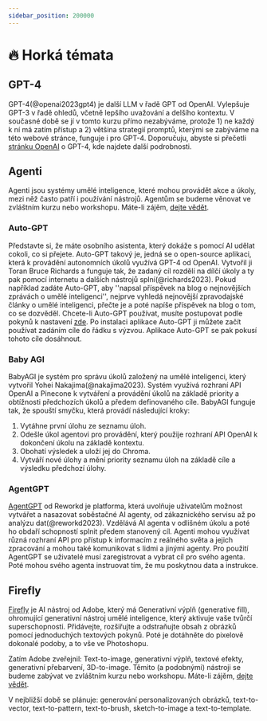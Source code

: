 ```yaml
---
sidebar_position: 200000
---
```


# 🔥 Horká témata

## GPT-4

GPT-4(@openai2023gpt4) je další LLM v řadě GPT od OpenAI. Vylepšuje GPT-3 v řadě ohledů, včetně lepšího uvažování a delšího kontextu. V současné době se jí v tomto kurzu přímo nezabýváme, protože 1) ne každý k ní má zatím přístup a 2) většina strategií promptů, kterými se zabýváme na této webové stránce, funguje i pro GPT-4. Doporučuju, abyste si přečetli [stránku OpenAI](https://openai.com/research/gpt-4) o GPT-4, kde najdete další podrobnosti.

## Agenti

Agenti jsou systémy umělé inteligence, které mohou provádět akce a úkoly, mezi něž často patří i používání nástrojů.
Agentům se budeme věnovat ve zvláštním kurzu nebo workshopu. Máte-li zájěm, [dejte vědět](mailto:hello@shh.agency).

### Auto-GPT
Představte si, že máte osobního asistenta, který dokáže s pomocí AI udělat cokoli, co si přejete. Auto-GPT takový je, jedná se o open-source aplikaci, která k provádění autonomních úkolů využívá GPT-4 od OpenAI. Vytvořil ji Toran Bruce Richards a funguje tak, že zadaný cíl rozdělí na dílčí úkoly a ty pak pomocí internetu a dalších nástrojů splní(@richards2023). Pokud například zadáte Auto-GPT, aby ''napsal příspěvek na blog o nejnovějších zprávách o umělé inteligenci'', nejprve vyhledá nejnovější zpravodajské články o umělé inteligenci, přečte je a poté napíše příspěvek na blog o tom, co se dozvěděl. Chcete-li Auto-GPT používat, musíte postupovat podle pokynů k nastavení [zde](https://significant-gravitas.github.io/Auto-GPT/setup/). Po instalaci aplikace Auto-GPT ji můžete začít používat zadáním cíle do řádku s výzvou. Aplikace Auto-GPT se pak pokusí tohoto cíle dosáhnout.

### Baby AGI
BabyAGI je systém pro správu úkolů založený na umělé inteligenci, který vytvořil Yohei Nakajima(@nakajima2023). Systém využívá rozhraní API OpenAI a Pinecone k vytváření a provádění úkolů na základě priority a obtížnosti předchozích úkolů a předem definovaného cíle. BabyAGI funguje tak, že spouští smyčku, která provádí následující kroky:
1. Vytáhne první úlohu ze seznamu úloh.
2. Odešle úkol agentovi pro provádění, který použije rozhraní API OpenAI k dokončení úkolu na základě kontextu.
3. Obohatí výsledek a uloží jej do Chroma.
4. Vytváří nové úlohy a mění priority seznamu úloh na základě cíle a výsledku předchozí úlohy.

### AgentGPT
[AgentGPT](https://agentgpt.reworkd.ai/) od Reworkd je platforma, která uvolňuje uživatelům možnost vytvářet a nasazovat soběstačné AI agenty, od zákaznického servisu až po analýzu dat(@reworkd2023). Vzdělává AI agenta v odlišném úkolu a poté ho obdaří schopností splnit předem stanovený cíl. Agenti mohou využívat různá rozhraní API pro přístup k informacím z reálného světa a jejich zpracování a mohou také komunikovat s lidmi a jinými agenty. Pro použití AgentGPT se uživatelé musí zaregistrovat a vybrat cíl pro svého agenta. Poté mohou svého agenta instruovat tím, že mu poskytnou data a instrukce.

## Firefly

[Firefly](https://firefly.adobe.com/) je AI nástroj od Adobe, který má Generativní výplň (generative fill), ohromující generativní nástroj umělé inteligence, který aktivuje vaše tvůrčí superschopnosti. Přidávejte, rozšiřujte a odstraňujte obsah z obrázků pomocí jednoduchých textových pokynů. Poté je dotáhněte do pixelově dokonalé podoby, a to vše ve Photoshopu.

Zatím Adobe zveřejnil: Text-to-image, generativní výplň, textové efekty, generativní přebarvení, 3D-to-image. Těmito (a podobnými) nástroji se budeme zabývat ve zvláštním kurzu nebo workshopu. Máte-li zájěm, [dejte vědět](mailto:hello@shh.agency).

V nejbližší době se plánuje: generování personalizovaných obrázků, text-to-vector, text-to-pattern, text-to-brush, sketch-to-image a text-to-template.